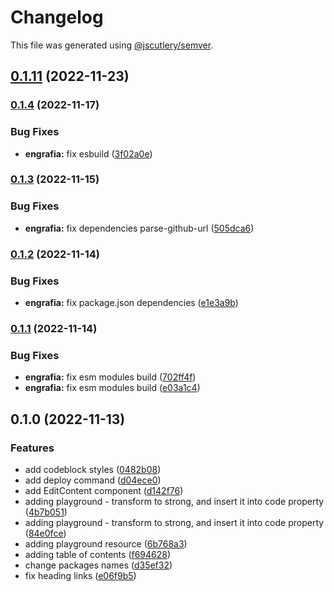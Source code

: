 # Changelog

This file was generated using [@jscutlery/semver](https://github.com/jscutlery/semver).

## [0.1.11](https://github.com/Jucian0/engrafia/compare/@engrafia/engrafia@0.1.10...@engrafia/engrafia@0.1.11) (2022-11-23)

### [0.1.4](https://github.com/Jucian0/engrafia/compare/@engrafia/engrafia@0.1.3...@engrafia/engrafia@0.1.4) (2022-11-17)


### Bug Fixes

* **engrafia:** fix esbuild ([3f02a0e](https://github.com/Jucian0/engrafia/commit/3f02a0e9e683adace9ebb5467a98dd99345023c6))

### [0.1.3](https://github.com/Jucian0/engrafia/compare/@engrafia/engrafia@0.1.2...@engrafia/engrafia@0.1.3) (2022-11-15)


### Bug Fixes

* **engrafia:** fix dependencies parse-github-url ([505dca6](https://github.com/Jucian0/engrafia/commit/505dca604d175ddbe4122e088a5d343655cf3857))

### [0.1.2](https://github.com/Jucian0/engrafia/compare/@engrafia/engrafia@0.1.1...@engrafia/engrafia@0.1.2) (2022-11-14)


### Bug Fixes

* **engrafia:** fix package.json dependencies ([e1e3a9b](https://github.com/Jucian0/engrafia/commit/e1e3a9b051d72f3af2a148661c19f0fefddd1b6d))

### [0.1.1](https://github.com/Jucian0/engrafia/compare/@engrafia/engrafia@0.1.0...@engrafia/engrafia@0.1.1) (2022-11-14)


### Bug Fixes

* **engrafia:** fix esm modules build ([702ff4f](https://github.com/Jucian0/engrafia/commit/702ff4ffe00a8a84a0d8dd3c9ed8ed5b3e95cef2))
* **engrafia:** fix esm modules build ([e03a1c4](https://github.com/Jucian0/engrafia/commit/e03a1c4c485abd3195d21fcae8593b97d86dfad1))

## 0.1.0 (2022-11-13)


### Features

* add codeblock styles ([0482b08](https://github.com/Jucian0/engrafia/commit/0482b08db5e6f6db298394b785ac9e6f9f93f09b))
* add deploy command ([d04ece0](https://github.com/Jucian0/engrafia/commit/d04ece0729a304e779ba7ad8f6fd497d09ba8505))
* add EditContent component ([d142f76](https://github.com/Jucian0/engrafia/commit/d142f765c90416c300b5a29fa97c5424e686305d))
* adding playground - transform to strong, and insert it into code property ([4b7b051](https://github.com/Jucian0/engrafia/commit/4b7b0517a595fd6f9e7142aecf3cd70d1c72f745))
* adding playground - transform to strong, and insert it into code property ([84e0fce](https://github.com/Jucian0/engrafia/commit/84e0fce4c39b4fa4699d5d462af31e5c5063c467))
* adding playground resource ([6b768a3](https://github.com/Jucian0/engrafia/commit/6b768a3db4dad5290a7a1f3f4d1ecd8e34dfc9c9))
* adding table of contents ([f694628](https://github.com/Jucian0/engrafia/commit/f694628a9fa39edd3f66c4da3c53ca291d4942b3))
* change packages names ([d35ef32](https://github.com/Jucian0/engrafia/commit/d35ef324a1a6e785c21ca96e4c2a1794bfcc67f2))
* fix heading links ([e06f9b5](https://github.com/Jucian0/engrafia/commit/e06f9b581125f546855c9bcdfe6c3c75aa9ed17d))